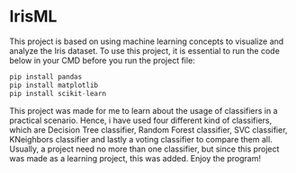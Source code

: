 # IrisML
This project is based on using machine learning concepts to visualize and analyze the Iris dataset. To use this project, it is essential to run the code below in your CMD before you run the project file: 

```python
pip install pandas
pip install matplotlib
pip install scikit-learn
```

This project was made for me to learn about the usage of classifiers in a practical scenario. Hence, i have used four different kind of classifiers, which are Decision Tree classifier, Random Forest classifier, SVC classifier, KNeighbors classifier and lastly a voting classifier to compare them all. Usually, a project need no more than one classifier, but since this project was made as a learning project, this was added. Enjoy the program!

